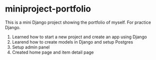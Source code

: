 # miniproject-portfolio
This is a mini Django project showing the portfolio of myself. 
For practice Django.
1. Learned how to start a new project and create an app using Django
2. Learend how to create models in Django and setup Postgres
3. Setup admin panel
4. Created home page and item detail page
